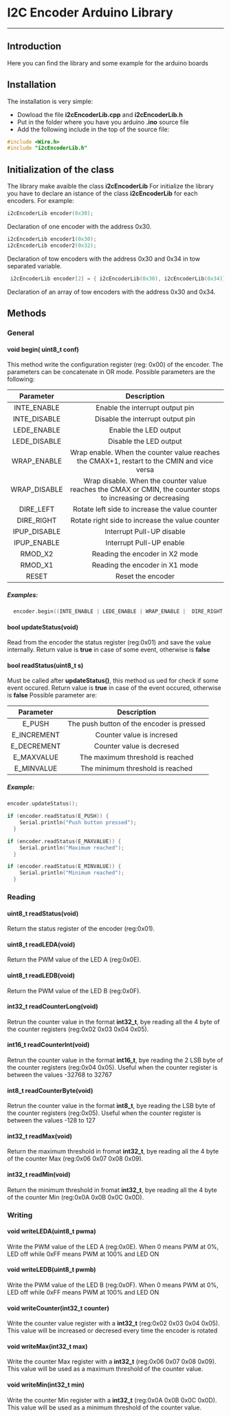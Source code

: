 # I2C Encoder Arduino Library
--------------------------------------------------------------------------------

## Introduction

Here you can find the library and some example for the arduino boards

## Installation

The installation is very simple:
* Dowload the file **i2cEncoderLib.cpp** and **i2cEncoderLib.h**
* Put in the folder where you have you arduino **.ino** source file
* Add the following include in the top of the source file:
``` C++
#include <Wire.h>
#include "i2cEncoderLib.h"
```


## Initialization of the class

The library make avaible the class **i2cEncoderLib**
For initialize the library you have to declare an istance of the class **i2cEncoderLib** for each encoders.
For example:

``` C++
i2cEncoderLib encoder(0x30);
```
Declaration of one encoder with the address 0x30.

```C++
i2cEncoderLib encoder1(0x30);
i2cEncoderLib encoder2(0x32);
```
Declaration of tow encoders with the address 0x30 and 0x34 in tow separated variable.

```C++
 i2cEncoderLib encoder[2] = { i2cEncoderLib(0x30), i2cEncoderLib(0x34)};
```
Declaration of an array of tow encoders with the address 0x30 and 0x34.

## Methods

### General
#### void begin( uint8_t conf)
This method write the configuration register (reg: 0x00) of the encoder.
The parameters can be concatenate in OR mode.
Possible parameters are the following:

| Parameter   | Description   |
|:-----------:|:-------------:|
| INTE_ENABLE	| Enable the interrupt output pin|
|INTE_DISABLE | Disable the interrupt output pin|
|LEDE_ENABLE	| Enable the LED output|
|LEDE_DISABLE | Disable the LED output|
|WRAP_ENABLE	| Wrap enable. When the counter value reaches the CMAX+1, restart to the CMIN and vice versa|
|WRAP_DISABLE | Wrap disable. When the counter value reaches the CMAX or CMIN, the counter stops to increasing or decreasing |
|DIRE_LEFT	  | Rotate left side to increase the value counter |
|DIRE_RIGHT	  | Rotate right side to increase the value counter |
|IPUP_DISABLE | Interrupt Pull-UP disable |
|IPUP_ENABLE  | Interrupt Pull-UP enable |
|RMOD_X2		  | Reading the encoder in X2 mode |
|RMOD_X1		  | Reading the encoder in X1 mode |
|RESET		    | Reset the encoder |

##### Examples:
```C++
  encoder.begin((INTE_ENABLE | LEDE_ENABLE | WRAP_ENABLE |  DIRE_RIGHT | IPUP_ENABLE | RMOD_X1));
```
#### bool updateStatus(void)
Read from the encoder the status register (reg:0x01) and save the value internally.
Return value is **true** in case of some event, otherwise is **false**

#### bool readStatus(uint8_t s)
Must be called after **updateStatus()**, this method us ued for check if some event occured.
Return value is **true** in case of the event occured, otherwise is **false**
Possible parameter are:

| Parameter   | Description   |
|:-----------:|:-------------:|
| E_PUSH      | The push button of the encoder is pressed |
| E_INCREMENT | Counter value is incresed          
| E_DECREMENT | Counter value is decresed         |
| E_MAXVALUE  | The maximum threshold is reached  |
| E_MINVALUE  | The minimum threshold is reached  |

##### Example:
```C++
encoder.updateStatus();

if (encoder.readStatus(E_PUSH)) {
    Serial.println("Push button pressed");
  }

if (encoder.readStatus(E_MAXVALUE)) {
    Serial.println("Maximum reached");
  }

if (encoder.readStatus(E_MINVALUE)) {
    Serial.println("Minimum reached");
  }
```

### Reading
#### uint8_t readStatus(void)
Return the status register of the encoder (reg:0x01).

#### uint8_t readLEDA(void)
Return the PWM value of the LED A (reg:0x0E).

#### uint8_t readLEDB(void)
Return the PWM value of the LED B (reg:0x0F).

#### int32_t readCounterLong(void)
Retrun the counter value in the format **int32_t**, bye reading all the 4 byte of the counter registers (reg:0x02 0x03 0x04 0x05).

#### int16_t readCounterInt(void)
Retrun the counter value in the format **int16_t**, bye reading the 2 LSB byte of the counter registers (reg:0x04 0x05).
Useful when the counter register is between the values -32768 to 32767

#### int8_t readCounterByte(void)
Retrun the counter value in the format **int8_t**, bye reading the LSB byte of the counter registers (reg:0x05).
Useful when the counter register is between the values -128 to 127

#### int32_t readMax(void)
Return the maximum threshold in fromat **int32_t**, bye reading all the 4 byte of the counter Max (reg:0x06 0x07 0x08 0x09).

#### int32_t readMin(void)
Return the minimum threshold in fromat **int32_t**, bye reading all the 4 byte of the counter Min (reg:0x0A 0x0B 0x0C 0x0D).

### Writing
#### void writeLEDA(uint8_t pwma)
Write the PWM value of the LED A (reg:0x0E). When 0 means PWM at 0%, LED off while 0xFF means PWM at 100% and LED ON
#### void writeLEDB(uint8_t pwmb)
Write the PWM value of the LED B (reg:0x0F). When 0 means PWM at 0%, LED off while 0xFF means PWM at 100% and LED ON
#### void writeCounter(int32_t counter)
Write the counter value register with a  **int32_t** (reg:0x02 0x03 0x04 0x05).
This value will be increased or decresed every time the encoder is rotated

#### void writeMax(int32_t max)
Write the counter Max register with a  **int32_t** (reg:0x06 0x07 0x08 0x09).
This value will be used as a maximum threshold of the counter value.

#### void writeMin(int32_t min)
Write the counter Min register with a  **int32_t** (reg:0x0A 0x0B 0x0C 0x0D).
This value will be used as a minimum threshold of the counter value.
